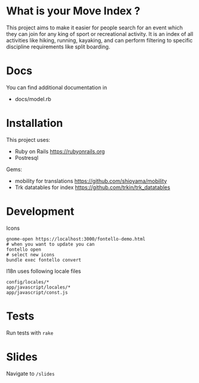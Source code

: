 # What is your Move Index ?

This project aims to make it easier for people search for an event which they
can join for any king of sport or recreational activity. It is an index of all
activities like hiking, running, kayaking, and can perform filtering to specific
discipline requirements like split boarding.

# Docs

You can find additional documentation in

* docs/model.rb

# Installation

This project uses:

* Ruby on Rails https://rubyonrails.org
* Postresql

Gems:

* mobility for translations https://github.com/shioyama/mobility
* Trk datatables for index https://github.com/trkin/trk_datatables

# Development

Icons

```
gnome-open https://localhost:3000/fontello-demo.html
# when you want to update you can
fontello open
# select new icons
bundle exec fontello convert
```

I18n uses following locale files

```
config/locales/*
app/javascript/locales/*
app/javascript/const.js
```

# Tests

Run tests with `rake`

# Slides

Navigate to `/slides`
